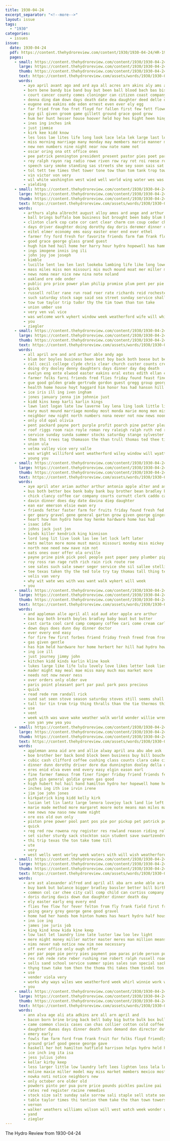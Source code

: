 ```yaml
---
title: 1930-04-24
excerpt_separator: "<!--more-->"
layout: issue
tags:
  - "1930"
categories:
  - issues
issue:
  date: 1930-04-24
  pdf: https://content.thehydroreview.com/content/1930/1930-04-24/HR-1930-04-24.pdf
  pages:
    - small: https://content.thehydroreview.com/content/1930/1930-04-24/small/HR-1930-04-24-01.jpg
      large: https://content.thehydroreview.com/content/1930/1930-04-24/large/HR-1930-04-24-01.jpg
      thumb: https://content.thehydroreview.com/content/1930/1930-04-24/thumbnails/HR-1930-04-24-01.jpg
      text: https://content.thehydroreview.com/assets/words/1930/1930-04-24/HR-1930-04-24-01.txt
      words:
        - ayo april avant ago and ard aya all acres arn akins aly ams age are
        - born bene bandy bie band buy but been ball blood bach bas bis bebe brie best bride baptist business both
        - court cancer county comes cloninger can citizen coast company crail common cam conver chet con charles clerk cust city cat change class christian cornutt church circle caddo cause clark came cason
        - denna ding dam down days death date dea daughter deed delle day done dat dies door
        - eugene ena eakins ede eden ernest even ever ely egg
        - far fried from foo fret floyd for fallen first few fett flowers faso friends fire fow friend freno felton
        - guy gil given groom game gillett ground grace good grow
        - hum her hunt hesser house hoover held hoy hes hight heen hing has heart hire holl hurley harris henderson hal hike had high hole home hallie hon hume hout hour hood havel hydro him honesty hort hoe hen
        - ines ing inches ink
        - just jimmie
        - kirk kee kidd know
        - les loss lae lites life long look lace lela lek large last lor lowing land lass less logan
        - miss morning marriage many monday may members marrie manner med matter mais much more man mis mone march merring mela most marland motes
        - new nen numbers nine night near now nate name not
        - oscar oring ona ott office ones
        - pee patrick pennington president present pastor pies poet parson pac poe part pay pene
        - rey ralph rayon rag radio rowe riven row ray rot roi reese rochester round ross rice roy rogers raid real rain
        - speech sary smoke standing sas streets she sey soon sais sat saturday stands speaker sar stamp short star sid sam seat school say state ship square special store segre soi slow settle states stell station shang said stock sunday see
        - tol tett tee times thet tower tone tow than tom tank trop town take team texas tain till ton toi the tha tost tie them thai
        - vin victor von very
        - wil white washington west wied well world wing water wes was week ware window weather way will wen with war wright wide wyatt windows win walter
        - yielding
    - small: https://content.thehydroreview.com/content/1930/1930-04-24/small/HR-1930-04-24-02.jpg
      large: https://content.thehydroreview.com/content/1930/1930-04-24/large/HR-1930-04-24-02.jpg
      thumb: https://content.thehydroreview.com/content/1930/1930-04-24/thumbnails/HR-1930-04-24-02.jpg
      text: https://content.thehydroreview.com/assets/words/1930/1930-04-24/HR-1930-04-24-02.txt
      words:
        - arthurs alpha albrecht august alloy amos ard ange and arthur adkins ast alert annie ari ann accord all ang able april
        - ball brings buffalo bom business but brought been baby blum basket
        - clinton clark cop cate cor cant clear charm con coup cedar cher covington coupe car city call corn clarence caddo choice cay company cal
        - days driver daughter doing dorothy day doris deremer dinner dekoker demott
        - eitel elmer economy ems easy easter ener end ever ethel
        - farmer fry ford fresh for favorite friends farm fam frank flowers far from
        - good grace george glass grand guest
        - hugh him hed hail home her harry hour hydro hopewell has hammer handle herndon
        - ings imogene innis ing ili
        - john joy joe joseph
        - kimble
        - lucille lent leo len last lookeba lambing life like long lowell line les lavern lack lines
        - mass miles miss mon missouri mis much mound moat mer miller marie monday mil made more mony
        - news noma near nice new nina note noland
        - oakland ore ode onder
        - public pro price power plan philip promise plum pent per pie pas pack paul past persons
        - quick
        - russell roller rane run road roer rate richards reid rochester richardson rear rey record
        - such saturday stock sage said sea street sunday service shall smith sedan she ster shown sturdy show sport son school sons sun skal stockton safe steel sterling stange
        - tow tue taylor trip tudor thy the tim town than ton take
        - union umber use
        - very ven val vice
        - was welcome work wykert window week weatherford wife will whitchurch wand wester worker walter ware with wee went
        - you
        - ziegler
    - small: https://content.thehydroreview.com/content/1930/1930-04-24/small/HR-1930-04-24-03.jpg
      large: https://content.thehydroreview.com/content/1930/1930-04-24/large/HR-1930-04-24-03.jpg
      thumb: https://content.thehydroreview.com/content/1930/1930-04-24/thumbnails/HR-1930-04-24-03.jpg
      text: https://content.thehydroreview.com/assets/words/1930/1930-04-24/HR-1930-04-24-03.txt
      words:
        - all april are and ard arthur able andy ago
        - blum bor boyles business been best boy back both boese but bertha ben basket boys belew bickel buy beams brought bethany bryan burr bethel
        - call cecil college clyde chris clear church custer counts cream city clarence coach clinton car company class certain carl chas came chastain christ
        - doing dry dooley denny daughters days dinner day dag death
        - evelyn eng ente elwood easter eakins eral estes edith ellan ewy essex enid ernest eva egg end even emma
        - farmer folks farni friends fred flies friday found feast fine fly for few fleeman from floyd fin friend failing first
        - gue good golden grade gertrude gordon guest gregg group george gaunt given greenfield
        - health home house hoyt haggard him honor has had hanson hill hope hang hinton hardin howard hase hair hopewell harold her hast hayden helen hamilton hunt hydro homes
        - ice iris ill ing iven ingham
        - jones january jenna jim johnnie just
        - kidd kins keep karli karlin kings
        - lawn last logan late low laverne ley lena ling look little liggett later lesson lay lou large
        - mary must mound marriage monday most monda marie mong mon mis miss mckee might maar members maude morning mea much meek many
        - neighbor new night north numbers nona never not now news noon near
        - only old opal olivia
        - pent packard payne port purple profit poarch pine patter pleasant parent present patterson
        - roof riggs room rain royle roman rey raleigh ralph ruth red regular ruhl roy robert ready
        - service sunday sunda summer stocks saturday stange sylvester stockton sell seed song soon son sun ser sie simpson second sedan sui south super special sturgill school staples sund screen session snyder sing
        - them thi trees tag thomason the than trull thomas ted thee tin take toa taken toe tiny tain tate
        - union ula
        - velma valley vice very valle
        - was wright williford want weatherford wiley window will wyatt with wilson west won week went weeks watson wieland word while well winner
        - young you
    - small: https://content.thehydroreview.com/content/1930/1930-04-24/small/HR-1930-04-24-04.jpg
      large: https://content.thehydroreview.com/content/1930/1930-04-24/large/HR-1930-04-24-04.jpg
      thumb: https://content.thehydroreview.com/content/1930/1930-04-24/thumbnails/HR-1930-04-24-04.jpg
      text: https://content.thehydroreview.com/assets/words/1930/1930-04-24/HR-1930-04-24-04.txt
      words:
        - aye april ater arian author arthur antonio apple alter and ash audie are ave all age
        - bus both better box bonk baby bank buy brother bean bradley butter bertha bring black best ber brief but
        - chick clancy coffee car company courts curnutt clerk caddo can charle col corn cal court colony cassa course claney comes
        - davin dinner does day date davina diep daughter
        - ean ear emerson elsie ewan ery
        - friends fetter faster farm for fruits friday found fresh fed first fae
        - ger geary gravel gene general garton grow given george ginger grain
        - heart how hon hydro hone hay henke hardware home has had
        - isaac idle
        - johns jack just jon
        - kinds killer kendrick king kinnison
        - lord long lit live look las lee let lock left later
        - mets melton more mone must manis missouri monday miss mickey money may meats moor might many meal mash
        - north nee need new nave nim not
        - oats ones over offer ola orville
        - payne prine pink pick pool people past paper pany plumber pipes per phon persons politi pale pride
        - roy ross ran rage ruth rich rain rick route roe
        - see sales such sale sewer seger service she sil sallee stelling sunday save shoot san saur son subject sun sells say stand smile sand sell sem sit salmon six star saturday stephenson
        - tee texas taken thy the ted tole try tay thomas tall thing test them tom tindel
        - velis van very
        - why wit wate wes with was want walk wykert will week
        - you
    - small: https://content.thehydroreview.com/content/1930/1930-04-24/small/HR-1930-04-24-05.jpg
      large: https://content.thehydroreview.com/content/1930/1930-04-24/large/HR-1930-04-24-05.jpg
      thumb: https://content.thehydroreview.com/content/1930/1930-04-24/thumbnails/HR-1930-04-24-05.jpg
      text: https://content.thehydroreview.com/assets/words/1930/1930-04-24/HR-1930-04-24-05.txt
      words:
        - and appleman alle april all aid aud ater apple are arthur
        - box buy both breath boyles bradley baby boat but butter
        - cast carta cool card camp company coffee cari come cream carla comes cook crosswhite city
        - down days does dunn day dinner doctor
        - ever every end easy
        - for fire few first forbes friend friday fresh freed from fron friends
        - gas given gentle
        - has him held hardware hor home herbert her hill had hydro howl hot happle
        - ing ice ill
        - just journey jimmy john
        - kitchen kidd kinds karlin kline kook
        - lukes large like life lulu lovely love likes letter look lies last
        - mader might may meal mae miss many much mas market more
        - needs not now never ness
        - over orders only older ove
        - paris point pleasant part par paul park pass precious
        - quick
        - read rede rom randall rick
        - sund sat seen stove season saturday stoves still seems shall she sand shirley soap said store sor schmidt stange suit styles
        - tall tor tin trom trip thing thralls than the tie thermos thi them thurs
        - use
        - vent
        - week with was wave wake weather walk world wonder willie wrench woods william williams west want way will
        - yon yan yew yea you
    - small: https://content.thehydroreview.com/content/1930/1930-04-24/small/HR-1930-04-24-06.jpg
      large: https://content.thehydroreview.com/content/1930/1930-04-24/large/HR-1930-04-24-06.jpg
      thumb: https://content.thehydroreview.com/content/1930/1930-04-24/thumbnails/HR-1930-04-24-06.jpg
      text: https://content.thehydroreview.com/assets/words/1930/1930-04-24/HR-1930-04-24-06.txt
      words:
        - appleman anna aid are and allie alway april ana abu abe ask
        - boe brother ber back bond block been business buy bill boucher betty bandy bars body bin
        - cubic cash clifford coffee cushing class counts clara cake city card came child car clinton cartwright cabiness cam champlin caal cach cowden come cau cail call
        - dinner dunn dorothy driver dore due dunnington dooley della dunning dewey divan day
        - eres enid elva even end every easy elgin eason earl
        - fine farmer famous from finer finger friday friend friends felton far few for fred fisher
        - guth gin general goldie green gas good
        - high hubert hol hail hand hamilton hydro her hopewell home health herbert hafer har helmuth has harder harley harold hire
        - inches ing ith ise irvin irene
        - jim joe john jones
        - kirkpatrick king kidd kelly kirk
        - lucian let lin lantz large lenora lovejoy lack land lie left lee lou like lawter low learn leona
        - marie made method more margaret moore mote means man miles mary melba money mire monday miss mahaney
        - nee news now naso new name night
        - ore oss old oun only
        - piston pree power pool pant pos pie por pickup pet patrick poor pete pitzer past peaches pail pride price
        - quick
        - reg red row rowena roy register res rowland reason riding roller rock raver ree
        - set sicher sturdy sack stockton sain student save swartzendruber soap sea station strong shock sunda sutton sunday six safer sons shanks salt sen speed schantz say sch smile smith sund slagell special sun snow silks smooth ser son sire steer
        - thi trip texas the ton take tome till
        - ute
        - very
        - west wells went worley week waters with will wish weatherford wallace was well wide
    - small: https://content.thehydroreview.com/content/1930/1930-04-24/small/HR-1930-04-24-07.jpg
      large: https://content.thehydroreview.com/content/1930/1930-04-24/large/HR-1930-04-24-07.jpg
      thumb: https://content.thehydroreview.com/content/1930/1930-04-24/thumbnails/HR-1930-04-24-07.jpg
      text: https://content.thehydroreview.com/assets/words/1930/1930-04-24/HR-1930-04-24-07.txt
      words:
        - are ast alexander alfred and april all aba arn anke able ara ane aleo aim ard america age
        - buy bank but balance bigger bradley bassler better bill birth blue been baker bread best belt bak body
        - common col car chee city call comp child can curtiss company cash courts cause capel cry caddo craig come collier
        - doris during davis down due daughter dinner death day
        - ely easter early eng every end
        - flies fee flow for fever felton from fly frank field first friends free farm
        - going geary grey george gene good gravel
        - home had her hands hom hinton humes has heart hydro half house health hen
        - inn ice ing
        - james joe juris job
        - king kind know kida kine keep
        - low last let laundry line late luster law loo lev light
        - mere might money miller matter master meres man million means monday must miss many moor mee moment
        - nims never nab notice new nim nee necessary
        - off over office only ough offer
        - per par pope pie perry pies payment poe paras pride person public plant persons prong price post pene
        - res rah rede rate reber rushing rae robert ralph russell road rather running route reason
        - sells sand school service summer spies sales sun special sack save star safe side schumacher stephenson sees sale state stockton sam sunday sons sible seen see still sir scott sames sally spring sat
        - thyng town take tom then the thoma thi takes them tindel ton tat thing terrible
        - use
        - vender viola very
        - works why ways wiles wee weatherford week whirl winnie work weak wally weld walter wen was will with washer
        - you
    - small: https://content.thehydroreview.com/content/1930/1930-04-24/small/HR-1930-04-24-08.jpg
      large: https://content.thehydroreview.com/content/1930/1930-04-24/large/HR-1930-04-24-08.jpg
      thumb: https://content.thehydroreview.com/content/1930/1930-04-24/thumbnails/HR-1930-04-24-08.jpg
      text: https://content.thehydroreview.com/assets/words/1930/1930-04-24/HR-1930-04-24-08.txt
      words:
        - ann alva age ali ata adkins are all arn april and
        - bacon born brine bring back bell baby big butte bulk box bull beans bars bree buy business
        - came common clovis cases can chas collier cotton cold coffee crosswhite cream cot cheap cash cheese
        - daughter dumas days dinner death dunn demand don director duty daily delores
        - emery early
        - fowls fae farm ford from frank fruit for folks floyd friendly fred fish found fresh
        - ground grief good geese george gave
        - haskell her hot hamilton hatfield harrison helps hydro held haan holter hatcher
        - ice inch ing ita isa
        - jess julius johns
        - kellar kirby keep
        - less larger little low laundry left lees lighten loss lela lon lodge large
        - moline maxie miller model may miss market members mexico most many mura morton more much
        - nowka noti notice neighbors new
        - only october ore older old
        - powders pinto per pua pure price pounds pickles pauline pai
        - rates red register racine remedies
        - stock size salt sunday sale sorrow sali staple sell state south soap stange style sal seed sor single stolen store saturday stone spring strain service smith see special standard soi samuel son still school
        - table taylor times thi tention them take the than town towers thyng tanks thing
        - vernon
        - walker weathers williams wilson will west watch week wonder weather white western with wish wheel was wife well
        - yand
        - ziegler
---
```


The Hydro Review from 1930-04-24

<!--more-->

